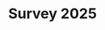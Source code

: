 ---
title: Survey 2025
layout: redirect
permalink: /survey/
redirect: https://docs.google.com/forms/d/e/1FAIpQLSdd52Au_R-vGpiyDZ_CRl3RrIFTeDmmEWY46fIh2frkwGmXMA/viewform?usp=dialog
---